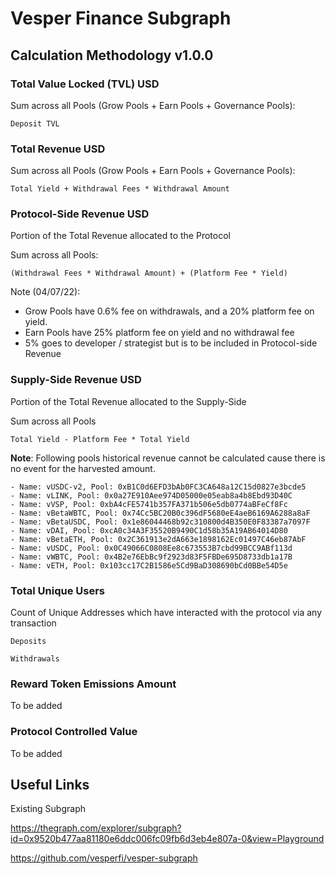# Vesper Finance Subgraph

## Calculation Methodology v1.0.0

### Total Value Locked (TVL) USD

Sum across all Pools (Grow Pools + Earn Pools + Governance Pools):

`Deposit TVL`

### Total Revenue USD

Sum across all Pools (Grow Pools + Earn Pools + Governance Pools):

`Total Yield + Withdrawal Fees * Withdrawal Amount`

### Protocol-Side Revenue USD

Portion of the Total Revenue allocated to the Protocol

Sum across all Pools:

`(Withdrawal Fees * Withdrawal Amount) + (Platform Fee * Yield)`

Note (04/07/22):

- Grow Pools have 0.6% fee on withdrawals, and a 20% platform fee on yield.
- Earn Pools have 25% platform fee on yield and no withdrawal fee
- 5% goes to developer / strategist but is to be included in Protocol-side Revenue

### Supply-Side Revenue USD

Portion of the Total Revenue allocated to the Supply-Side

Sum across all Pools

`Total Yield - Platform Fee * Total Yield`

**Note**: Following pools historical revenue cannot be calculated cause there is no event for the harvested amount.

```
- Name: vUSDC-v2, Pool: 0xB1C0d6EFD3bAb0FC3CA648a12C15d0827e3bcde5
- Name: vLINK, Pool: 0x0a27E910Aee974D05000e05eab8a4b8Ebd93D40C
- Name: vVSP, Pool: 0xbA4cFE5741b357FA371b506e5db0774aBFeCf8Fc
- Name: vBetaWBTC, Pool: 0x74Cc5BC20B0c396dF5680eE4aeB6169A6288a8aF
- Name: vBetaUSDC, Pool: 0x1e86044468b92c310800d4B350E0F83387a7097F
- Name: vDAI, Pool: 0xcA0c34A3F35520B9490C1d58b35A19AB64014D80
- Name: vBetaETH, Pool: 0x2C361913e2dA663e1898162Ec01497C46eb87AbF
- Name: vUSDC, Pool: 0x0C49066C0808Ee8c673553B7cbd99BCC9ABf113d
- Name: vWBTC, Pool: 0x4B2e76EbBc9f2923d83F5FBDe695D8733db1a17B
- Name: vETH, Pool: 0x103cc17C2B1586e5Cd9BaD308690bCd0BBe54D5e
```

### Total Unique Users

Count of Unique Addresses which have interacted with the protocol via any transaction

`Deposits`

`Withdrawals`

### Reward Token Emissions Amount

To be added

### Protocol Controlled Value

To be added

## Useful Links

Existing Subgraph

https://thegraph.com/explorer/subgraph?id=0x9520b477aa81180e6ddc006fc09fb6d3eb4e807a-0&view=Playground

https://github.com/vesperfi/vesper-subgraph
